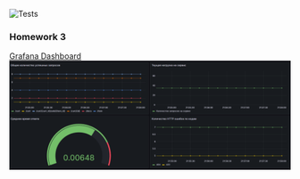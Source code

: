 ![Tests](https://github.com/wilfordaf/hse-python-backend/actions/workflows/tests.yml/badge.svg)

### Homework 3

<ins>Grafana Dashboard</ins>
![dashboard](docs/monitoring/dashboard.png)
